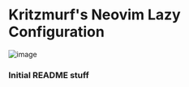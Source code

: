 # Kritzmurf's Neovim Lazy Configuration

![image](https://github.com/user-attachments/assets/cc0c6de4-63d0-4831-9890-c5fe0ee999c9)

### Initial README stuff
